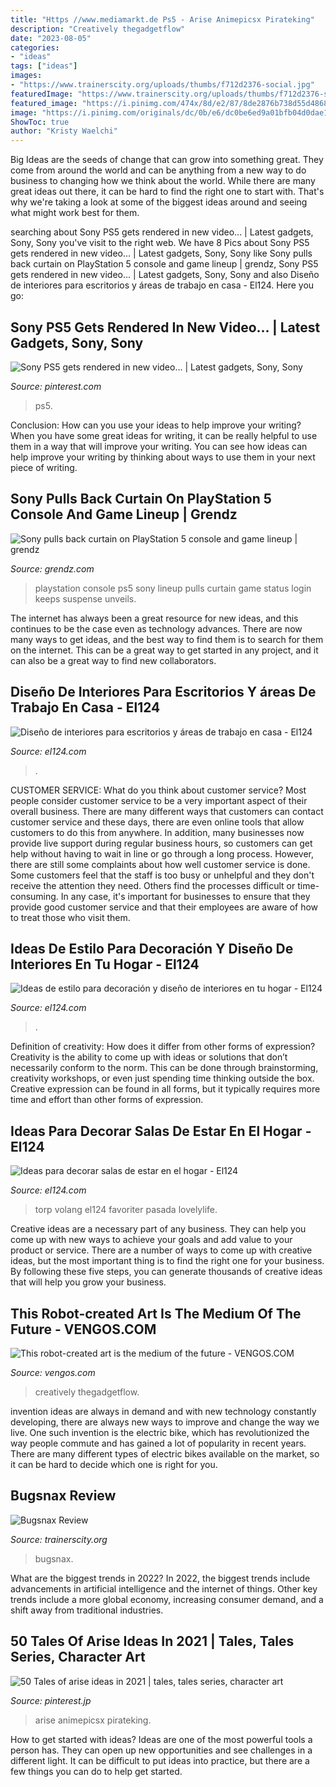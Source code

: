 ```yaml
---
title: "Https //www.mediamarkt.de Ps5 - Arise Animepicsx Pirateking"
description: "Creatively thegadgetflow"
date: "2023-08-05"
categories:
- "ideas"
tags: ["ideas"]
images:
- "https://www.trainerscity.org/uploads/thumbs/f712d2376-social.jpg"
featuredImage: "https://www.trainerscity.org/uploads/thumbs/f712d2376-social.jpg"
featured_image: "https://i.pinimg.com/474x/8d/e2/87/8de2876b738d55d4868d790286fd7116.jpg"
image: "https://i.pinimg.com/originals/dc/0b/e6/dc0be6ed9a01bfb04d0dae1dfacbef59.jpg"
ShowToc: true
author: "Kristy Waelchi"
---
```



Big Ideas are the seeds of change that can grow into something great. They come from around the world and can be anything from a new way to do business to changing how we think about the world. While there are many great ideas out there, it can be hard to find the right one to start with. That's why we're taking a look at some of the biggest ideas around and seeing what might work best for them.

	

		
searching about Sony PS5 gets rendered in new video... | Latest gadgets, Sony, Sony you've visit to the right web. We have 8 Pics about Sony PS5 gets rendered in new video... | Latest gadgets, Sony, Sony like Sony pulls back curtain on PlayStation 5 console and game lineup | grendz, Sony PS5 gets rendered in new video... | Latest gadgets, Sony, Sony and also Diseño de interiores para escritorios y áreas de trabajo en casa - El124. Here you go:
		
    
## Sony PS5 Gets Rendered In New Video... | Latest Gadgets, Sony, Sony

<img loading=lazy src="https://i.pinimg.com/originals/dc/0b/e6/dc0be6ed9a01bfb04d0dae1dfacbef59.jpg" onerror="this.onerror=null;this.src='https://tse4.mm.bing.net/th?id=OIP.5WC9HvTQTDhXZnBlKZKiVQHaF6&amp;pid=15.1';" alt="Sony PS5 gets rendered in new video... | Latest gadgets, Sony, Sony">

_Source: pinterest.com_

>ps5. 

	

Conclusion: How can you use your ideas to help improve your writing?
When you have some great ideas for writing, it can be really helpful to use them in a way that will improve your writing. You can see how ideas can help improve your writing by thinking about ways to use them in your next piece of writing.

    
## Sony Pulls Back Curtain On PlayStation 5 Console And Game Lineup | Grendz

<img loading=lazy src="https://grendz.com/wp-content/uploads/2020/06/jpeg-15919383968gn4k.jpg" onerror="this.onerror=null;this.src='https://tse3.mm.bing.net/th?id=OIP.NE9JaxUOzX-wLZSXxYvEiQHaE7&amp;pid=15.1';" alt="Sony pulls back curtain on PlayStation 5 console and game lineup | grendz">

_Source: grendz.com_

>playstation console ps5 sony lineup pulls curtain game status login keeps suspense unveils. 

	

The internet has always been a great resource for new ideas, and this continues to be the case even as technology advances. There are now many ways to get ideas, and the best way to find them is to search for them on the internet. This can be a great way to get started in any project, and it can also be a great way to find new collaborators.

    
## Diseño De Interiores Para Escritorios Y áreas De Trabajo En Casa - El124

<img loading=lazy src="http://el124.com/wp-content/uploads/2018/06/diseno-oficina-en-casa-15.jpg" onerror="this.onerror=null;this.src='https://tse3.mm.bing.net/th?id=OIP.mz5zkDFzMvgRHveaz9vFmAHaHa&amp;pid=15.1';" alt="Diseño de interiores para escritorios y áreas de trabajo en casa - El124">

_Source: el124.com_

>. 

	

CUSTOMER SERVICE: What do you think about customer service?
Most people consider customer service to be a very important aspect of their overall business. There are many different ways that customers can contact customer service and these days, there are even online tools that allow customers to do this from anywhere. In addition, many businesses now provide live support during regular business hours, so customers can get help without having to wait in line or go through a long process.
However, there are still some complaints about how well customer service is done. Some customers feel that the staff is too busy or unhelpful and they don't receive the attention they need. Others find the processes difficult or time-consuming. In any case, it's important for businesses to ensure that they provide good customer service and that their employees are aware of how to treat those who visit them.

    
## Ideas De Estilo Para Decoración Y Diseño De Interiores En Tu Hogar - El124

<img loading=lazy src="http://el124.com/wp-content/uploads/2018/05/diseno-interiores-9-3.jpg" onerror="this.onerror=null;this.src='https://tse2.mm.bing.net/th?id=OIP.TAQdpov4Hz1RcnaKV29BpQHaFj&amp;pid=15.1';" alt="Ideas de estilo para decoración y diseño de interiores en tu hogar - El124">

_Source: el124.com_

>. 

	

Definition of creativity: How does it differ from other forms of expression?
Creativity is the ability to come up with ideas or solutions that don’t necessarily conform to the norm. This can be done through brainstorming, creativity workshops, or even just spending time thinking outside the box. Creative expression can be found in all forms, but it typically requires more time and effort than other forms of expression.

    
## Ideas Para Decorar Salas De Estar En El Hogar - El124

<img loading=lazy src="http://el124.com/wp-content/uploads/2018/12/salas-interiores-7-1024x768.jpg" onerror="this.onerror=null;this.src='https://tse4.mm.bing.net/th?id=OIP.bm2u22l5PvuyaWN7mgI1xgHaFj&amp;pid=15.1';" alt="Ideas para decorar salas de estar en el hogar - El124">

_Source: el124.com_

>torp volang el124 favoriter pasada lovelylife. 

	

Creative ideas are a necessary part of any business. They can help you come up with new ways to achieve your goals and add value to your product or service. There are a number of ways to come up with creative ideas, but the most important thing is to find the right one for your business. By following these five steps, you can generate thousands of creative ideas that will help you grow your business.

    
## This Robot-created Art Is The Medium Of The Future - VENGOS.COM

<img loading=lazy src="https://thegadgetflow.com/wp-content/uploads/2020/09/Proximars-Painting-Collection-Robot-Made-Art-01.jpg" onerror="this.onerror=null;this.src='https://tse3.mm.bing.net/th?id=OIP.hUEYpCA01tFzI2GAXxPMlAHaEK&amp;pid=15.1';" alt="This robot-created art is the medium of the future - VENGOS.COM">

_Source: vengos.com_

>creatively thegadgetflow. 

	

invention ideas are always in demand and with new technology constantly developing, there are always new ways to improve and change the way we live. One such invention is the electric bike, which has revolutionized the way people commute and has gained a lot of popularity in recent years. There are many different types of electric bikes available on the market, so it can be hard to decide which one is right for you.

    
## Bugsnax Review

<img loading=lazy src="https://www.trainerscity.org/uploads/thumbs/f712d2376-social.jpg" onerror="this.onerror=null;this.src='https://tse2.mm.bing.net/th?id=OIP.-C1BtYCTBtgIj5xDLI3qawHaEK&amp;pid=15.1';" alt="Bugsnax Review">

_Source: trainerscity.org_

>bugsnax. 

	

What are the biggest trends in 2022?
In 2022, the biggest trends include advancements in artificial intelligence and the internet of things. Other key trends include a more global economy, increasing consumer demand, and a shift away from traditional industries.

    
## 50 Tales Of Arise Ideas In 2021 | Tales, Tales Series, Character Art

<img loading=lazy src="https://i.pinimg.com/474x/8d/e2/87/8de2876b738d55d4868d790286fd7116.jpg" onerror="this.onerror=null;this.src='https://tse4.mm.bing.net/th?id=OIP.lSjRFkhHzvTOb8GUTMzFCAAAAA&amp;pid=15.1';" alt="50 Tales of arise ideas in 2021 | tales, tales series, character art">

_Source: pinterest.jp_

>arise animepicsx pirateking. 

	

How to get started with ideas?
Ideas are one of the most powerful tools a person has. They can open up new opportunities and see challenges in a different light. It can be difficult to put ideas into practice, but there are a few things you can do to help get started.

